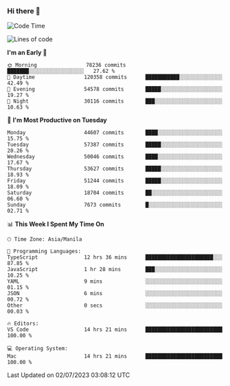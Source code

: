 ### Hi there 👋

<!--START_SECTION:waka-->
![Code Time](http://img.shields.io/badge/Code%20Time-4%2C127%20hrs%2028%20mins-blue)

![Lines of code](https://img.shields.io/badge/From%20Hello%20World%20I%27ve%20Written-108.6%20million%20lines%20of%20code-blue)

**I'm an Early 🐤** 

```text
🌞 Morning                78236 commits       ███████░░░░░░░░░░░░░░░░░░   27.62 % 
🌆 Daytime                120358 commits      ███████████░░░░░░░░░░░░░░   42.49 % 
🌃 Evening                54578 commits       █████░░░░░░░░░░░░░░░░░░░░   19.27 % 
🌙 Night                  30116 commits       ███░░░░░░░░░░░░░░░░░░░░░░   10.63 % 
```
📅 **I'm Most Productive on Tuesday** 

```text
Monday                   44607 commits       ████░░░░░░░░░░░░░░░░░░░░░   15.75 % 
Tuesday                  57387 commits       █████░░░░░░░░░░░░░░░░░░░░   20.26 % 
Wednesday                50046 commits       ████░░░░░░░░░░░░░░░░░░░░░   17.67 % 
Thursday                 53627 commits       █████░░░░░░░░░░░░░░░░░░░░   18.93 % 
Friday                   51244 commits       █████░░░░░░░░░░░░░░░░░░░░   18.09 % 
Saturday                 18704 commits       ██░░░░░░░░░░░░░░░░░░░░░░░   06.60 % 
Sunday                   7673 commits        █░░░░░░░░░░░░░░░░░░░░░░░░   02.71 % 
```


📊 **This Week I Spent My Time On** 

```text
🕑︎ Time Zone: Asia/Manila

💬 Programming Languages: 
TypeScript               12 hrs 36 mins      ██████████████████████░░░   87.85 % 
JavaScript               1 hr 28 mins        ███░░░░░░░░░░░░░░░░░░░░░░   10.25 % 
YAML                     9 mins              ░░░░░░░░░░░░░░░░░░░░░░░░░   01.15 % 
JSON                     6 mins              ░░░░░░░░░░░░░░░░░░░░░░░░░   00.72 % 
Other                    0 secs              ░░░░░░░░░░░░░░░░░░░░░░░░░   00.03 % 

🔥 Editors: 
VS Code                  14 hrs 21 mins      █████████████████████████   100.00 % 

💻 Operating System: 
Mac                      14 hrs 21 mins      █████████████████████████   100.00 % 
```


 Last Updated on 02/07/2023 03:08:12 UTC
<!--END_SECTION:waka-->


<!--
**rad182/rad182** is a ✨ _special_ ✨ repository because its `README.md` (this file) appears on your GitHub profile.

Here are some ideas to get you started:

- 🔭 I’m currently working on ...
- 🌱 I’m currently learning ...
- 👯 I’m looking to collaborate on ...
- 🤔 I’m looking for help with ...
- 💬 Ask me about ...
- 📫 How to reach me: ...
- 😄 Pronouns: ...
- ⚡ Fun fact: ...
-->
